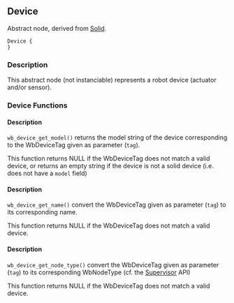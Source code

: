 ## Device

Abstract node, derived from [Solid](reference/solid.md#solid).

```
Device {
}
```

### Description

This abstract node (not instanciable) represents a robot device (actuator and/or
sensor).

### Device Functions

#### Description

`wb_device_get_model()` returns the model string of the device corresponding to
the WbDeviceTag given as parameter (`tag`).

This function returns NULL if the WbDeviceTag does not match a valid device, or
returns an empty string if the device is not a solid device (i.e. does not have
a `model` field)

#### Description

`wb_device_get_name()` convert the WbDeviceTag given as parameter (`tag`) to its
corresponding name.

This function returns NULL if the WbDeviceTag does not match a valid device.

#### Description

`wb_device_get_node_type()` convert the WbDeviceTag given as parameter (`tag`)
to its corresponding WbNodeType (cf. the
[Supervisor](reference/supervisor.md#supervisor) API)

This function returns NULL if the WbDeviceTag does not match a valid device.

